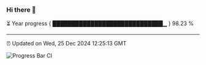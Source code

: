 ### Hi there 👋

⏳ Year progress { █████████████████████████████▁ } 98.23 %

---

⏰ Updated on Wed, 25 Dec 2024 12:25:13 GMT

![Progress Bar CI](https://github.com/liununu/liununu/workflows/Progress%20Bar%20CI/badge.svg)
